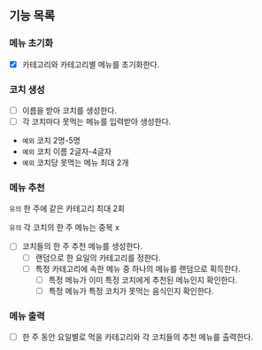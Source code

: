 ## 기능 목록

### 메뉴 초기화
- [x] 카테고리와 카테고리별 메뉴를 초기화한다.

### 코치 생성
- [ ] 이름을 받아 코치를 생성한다.
- [ ] 각 코치마다 못먹는 메뉴를 입력받아 생성한다.
- `예외` 코치 2명-5명
- `예외` 코치 이름 2글자-4글자
- `예외` 코치당 못먹는 메뉴 최대 2개

### 메뉴 추천
`유의` 한 주에 같은 카테고리 최대 2회

`유의` 각 코치의 한 주 메뉴는 중복 x
- [ ] 코치들의 한 주 추천 메뉴를 생성한다.
  - [ ] 랜덤으로 한 요일의 카테고리를 정한다.
  - [ ] 특정 카테고리에 속한 메뉴 중 하나의 메뉴를 랜덤으로 획득한다.
    - [ ] 특정 메뉴가 이미 특정 코치에게 추천된 메뉴인지 확인한다.
    - [ ] 특정 메뉴가 특정 코치가 못먹는 음식인지 확인한다.

### 메뉴 출력
- [ ] 한 주 동안 요일별로 먹을 카테고리와 각 코치들의 추천 메뉴를 출력한다.